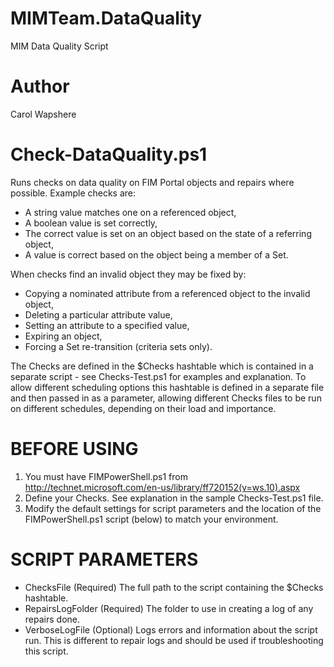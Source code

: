 # MIMTeam.DataQuality
MIM Data Quality Script

# Author
Carol Wapshere

# Check-DataQuality.ps1
Runs checks on data quality on FIM Portal objects and repairs where possible. Example checks are:

* A string value matches one on a referenced object,
* A boolean value is set correctly,
* The correct value is set on an object based on the state of a referring object,
* A value is correct based on the object being a member of a Set.

When checks find an invalid object they may be fixed by:

* Copying a nominated attribute from a referenced object to the invalid object,
* Deleting a particular attribute value,
* Setting an attribute to a specified value,
* Expiring an object,
* Forcing a Set re-transition (criteria sets only).

The Checks are defined in the $Checks hashtable which is contained in a separate script - see Checks-Test.ps1 for examples and explanation. To allow different scheduling options this hashtable is defined in a separate file and then passed in as a parameter, allowing different Checks files to be run on different schedules, depending on their load and importance.

# BEFORE USING
1. You must have FIMPowerShell.ps1 from http://technet.microsoft.com/en-us/library/ff720152(v=ws.10).aspx
1. Define your Checks. See explanation in the sample Checks-Test.ps1 file.
1. Modify the default settings for script parameters and the location of the FIMPowerShell.ps1 script (below) to match your environment. 

# SCRIPT PARAMETERS
* ChecksFile (Required) The full path to the script containing the $Checks hashtable.
* RepairsLogFolder (Required) The folder to use in creating a log of any repairs done.
* VerboseLogFile (Optional) Logs errors and information about the script run. This is different to repair logs and should be used if troubleshooting this script.